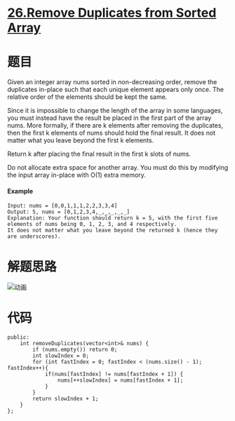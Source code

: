 # [26.Remove Duplicates from Sorted Array](https://leetcode-cn.com/problems/remove-duplicates-from-sorted-array/)
# 题目
Given an integer array nums sorted in non-decreasing order, remove the duplicates in-place such that each unique element appears only once. The relative order of the elements should be kept the same.

Since it is impossible to change the length of the array in some languages, you must instead have the result be placed in the first part of the array nums. More formally, if there are k elements after removing the duplicates, then the first k elements of nums should hold the final result. It does not matter what you leave beyond the first k elements.

Return k after placing the final result in the first k slots of nums.

Do not allocate extra space for another array. You must do this by modifying the input array in-place with O(1) extra memory.

#### Example 
```
Input: nums = [0,0,1,1,1,2,2,3,3,4]
Output: 5, nums = [0,1,2,3,4,_,_,_,_,_]
Explanation: Your function should return k = 5, with the first five elements of nums being 0, 1, 2, 3, and 4 respectively.
It does not matter what you leave beyond the returned k (hence they are underscores).
```
# 解题思路
![动画](https://user-images.githubusercontent.com/54204224/139885204-6214699c-dd5f-48d7-85f1-6337f3cafc8e.gif)



# 代码
```class Solution {
public:
    int removeDuplicates(vector<int>& nums) {
        if (nums.empty()) return 0; 
        int slowIndex = 0;
        for (int fastIndex = 0; fastIndex < (nums.size() - 1); fastIndex++){
            if(nums[fastIndex] != nums[fastIndex + 1]) { 
                nums[++slowIndex] = nums[fastIndex + 1]; 
            }
        }
        return slowIndex + 1; 
    }
};
```
